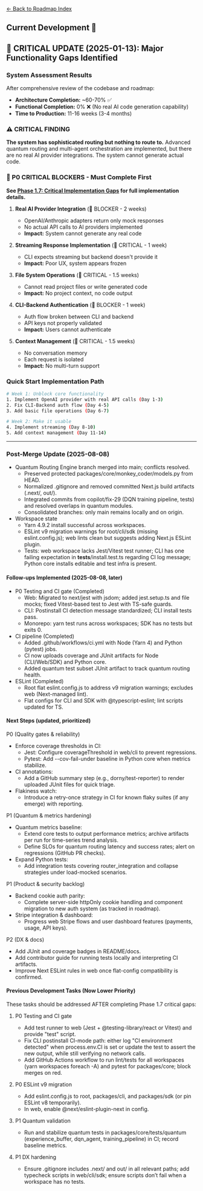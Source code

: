 [← Back to Roadmap Index](../roadmap.md)

## Current Development 🚧

## 🚨 CRITICAL UPDATE (2025-01-13): Major Functionality Gaps Identified

### System Assessment Results
After comprehensive review of the codebase and roadmap:
- **Architecture Completion:** ~60-70% ✅
- **Functional Completion:** 0% ❌ (No real AI code generation capability)
- **Time to Production:** 11-16 weeks (3-4 months)

### ⚠️ CRITICAL FINDING
**The system has sophisticated routing but nothing to route to.** Advanced quantum routing and multi-agent orchestration are implemented, but there are no real AI provider integrations. The system cannot generate actual code.

### 🔴 P0 CRITICAL BLOCKERS - Must Complete First

**See [Phase 1.7: Critical Implementation Gaps](./phase-1-7-critical-gaps.md) for full implementation details.**

1. **Real AI Provider Integration** (🔴 BLOCKER - 2 weeks)
   - OpenAI/Anthropic adapters return only mock responses
   - No actual API calls to AI providers implemented
   - **Impact:** System cannot generate any real code

2. **Streaming Response Implementation** (🔴 CRITICAL - 1 week)
   - CLI expects streaming but backend doesn't provide it
   - **Impact:** Poor UX, system appears frozen

3. **File System Operations** (🔴 CRITICAL - 1.5 weeks)
   - Cannot read project files or write generated code
   - **Impact:** No project context, no code output

4. **CLI-Backend Authentication** (🔴 BLOCKER - 1 week)
   - Auth flow broken between CLI and backend
   - API keys not properly validated
   - **Impact:** Users cannot authenticate

5. **Context Management** (🔴 CRITICAL - 1.5 weeks)
   - No conversation memory
   - Each request is isolated
   - **Impact:** No multi-turn support

### Quick Start Implementation Path
```bash
# Week 1: Unblock core functionality
1. Implement OpenAI provider with real API calls (Day 1-3)
2. Fix CLI-Backend auth flow (Day 4-5)
3. Add basic file operations (Day 6-7)

# Week 2: Make it usable
4. Implement streaming (Day 8-10)
5. Add context management (Day 11-14)
```

---

### Post-Merge Update (2025-08-08)

- Quantum Routing Engine branch merged into main; conflicts resolved.
  - Preserved protected packages/core/monkey_coder/models.py from HEAD.
  - Normalized .gitignore and removed committed Next.js build artifacts (.next/, out/).
  - Integrated commits from copilot/fix-29 (DQN training pipeline, tests) and resolved overlaps in quantum modules.
  - Consolidated branches: only main remains locally and on origin.
- Workspace state
  - Yarn 4.9.2 install successful across workspaces.
  - ESLint v9 migration warnings for root/cli/sdk (missing eslint.config.js); web lints clean but suggests adding Next.js ESLint plugin.
  - Tests: web workspace lacks Jest/Vitest test runner; CLI has one failing expectation in __tests__/install.test.ts regarding CI log message; Python core installs editable and test infra is present.

#### Follow-ups Implemented (2025-08-08, later)

- P0 Testing and CI gate (Completed)
  - Web: Migrated to next/jest with jsdom; added jest.setup.ts and file mocks; fixed Vitest-based test to Jest with TS-safe guards.
  - CLI: Postinstall CI detection message standardized; CLI install tests pass.
  - Monorepo: yarn test runs across workspaces; SDK has no tests but exits 0.
- CI pipeline (Completed)
  - Added .github/workflows/ci.yml with Node (Yarn 4) and Python (pytest) jobs.
  - CI now uploads coverage and JUnit artifacts for Node (CLI/Web/SDK) and Python core.
  - Added quantum test subset JUnit artifact to track quantum routing health.
- ESLint (Completed)
  - Root flat eslint.config.js to address v9 migration warnings; excludes web (Next-managed lint).
  - Flat configs for CLI and SDK with @typescript-eslint; lint scripts updated for TS.

#### Next Steps (updated, prioritized)

P0 (Quality gates & reliability)
- Enforce coverage thresholds in CI:
  - Jest: Configure coverageThreshold in web/cli to prevent regressions.
  - Pytest: Add --cov-fail-under baseline in Python core when metrics stabilize.
- CI annotations:
  - Add a GitHub summary step (e.g., dorny/test-reporter) to render uploaded JUnit files for quick triage.
- Flakiness watch:
  - Introduce a retry-once strategy in CI for known flaky suites (if any emerge) with reporting.

P1 (Quantum & metrics hardening)
- Quantum metrics baseline:
  - Extend core tests to output performance metrics; archive artifacts per run for time-series trend analysis.
  - Define SLOs for quantum routing latency and success rates; alert on regressions (GitHub PR checks).
- Expand Python tests:
  - Add integration tests covering router_integration and collapse strategies under load-mocked scenarios.

P1 (Product & security backlog)
- Backend cookie auth parity:
  - Complete server-side httpOnly cookie handling and component migration to new auth system (as tracked in roadmap).
- Stripe integration & dashboard:
  - Progress web Stripe flows and user dashboard features (payments, usage, API keys).

P2 (DX & docs)
- Add JUnit and coverage badges in README/docs.
- Add contributor guide for running tests locally and interpreting CI artifacts.
- Improve Next ESLint rules in web once flat-config compatibility is confirmed.

#### Previous Development Tasks (Now Lower Priority)

These tasks should be addressed AFTER completing Phase 1.7 critical gaps:

1) P0 Testing and CI gate
   - Add test runner to web (Jest + @testing-library/react or Vitest) and provide "test" script.
   - Fix CLI postinstall CI-mode path: either log "CI environment detected" when process.env.CI is set or update the test to assert the new output, while still verifying no network calls.
   - Add GitHub Actions workflow to run lint/tests for all workspaces (yarn workspaces foreach -A) and pytest for packages/core; block merges on red.

2) P0 ESLint v9 migration
   - Add eslint.config.js to root, packages/cli, and packages/sdk (or pin ESLint v8 temporarily).
   - In web, enable @next/eslint-plugin-next in config.

3) P1 Quantum validation
   - Run and stabilize quantum tests in packages/core/tests/quantum (experience_buffer, dqn_agent, training_pipeline) in CI; record baseline metrics.

4) P1 DX hardening
   - Ensure .gitignore includes .next/ and out/ in all relevant paths; add typecheck scripts in web/cli/sdk; ensure scripts don’t fail when a workspace has no tests.
